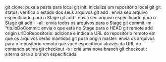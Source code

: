 git clone: puxa a pasta para local
git init: inicializa um repositório local git
git status: verifica o estado dos seus arquivos
git add <nomeDoArquivo>: envia seu arquivo especificado para o Stage
git add . <ponto> envia seu arquivo especificado para o Stage
git add - -all: envia todos os arquivos para o Stage
git commit -m “tituloDoCommit: envia o que está no Stage para o HEAD
git remote add origin urlDoRepositorio: adiciona e indica a URL do repositório remoto em que os arquivos serão mantidos
git push origin master: envia os arquivos para o repositório remoto que você especificou através da URL do comando acima
git checkout -b <nomeDaBranch>: cria uma nova branch
git checkout <nomeDaBranch>: alterna para a branch especificada